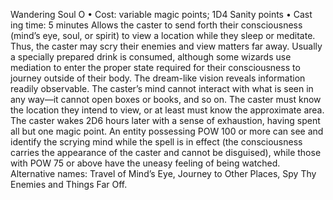 Wandering Soul O
• Cost:  variable magic points; 1D4 Sanity points
•
 Cast
ing time: 5 minutes
Allows the caster to send forth their consciousness (mind’s 
eye, soul, or spirit) to view a location while they sleep or 
meditate. Thus, the caster may scry their enemies and 
view matters far away. Usually a specially prepared drink is 
consumed, although some wizards use mediation to enter 
the proper state required for their consciousness to journey 
outside of their body. 
The dream-like vision reveals information readily 
observable. The caster’s mind cannot interact with what 
is seen in any way—it cannot open boxes or books, and 
so on. The caster must know the location they intend to 
view, or at least must know the approximate area. The 
caster wakes 2D6 hours later with a sense of exhaustion, 
having spent all but one magic point. 
An entity possessing POW 100 or more can see and 
identify the scrying mind while the spell is in effect (the 
consciousness carries the appearance of the caster and 
cannot be disguised), while those with POW 75 or above 
have the uneasy feeling of being watched. 
Alternative names: Travel of Mind’s Eye, Journey to Other 
Places, Spy Thy Enemies and Things Far Off.
